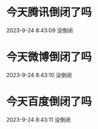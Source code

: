# 今天腾讯倒闭了吗

2023-9-24 8:43:09 没倒闭

# 今天微博倒闭了吗

2023-9-24 8:43:10 没倒闭

# 今天百度倒闭了吗

2023-9-24 8:43:11 没倒闭

